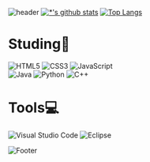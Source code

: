 
![header](https://capsule-render.vercel.app/api?type=waving&color=auto&height=200&section=header&text=Introduce%20me&fontAlign=50&fontAlignY=70&fontSize=90&fontColor=444444)
[![*'s github stats](https://github-readme-stats.vercel.app/api?username=gayoung12345)](https://github.com/gayoung12345)
[![Top Langs](https://github-readme-stats.vercel.app/api/top-langs/?username=gayoung12345)](https://github.com/gayoung12345/github-readme-stats)


# Studing📖
![HTML5](https://img.shields.io/badge/html5-%23E34F26.svg?style=for-the-badge&logo=html5&logoColor=white)
![CSS3](https://img.shields.io/badge/css3-%231572B6.svg?style=for-the-badge&logo=css3&logoColor=white)
![JavaScript](https://img.shields.io/badge/javascript-%23323330.svg?style=for-the-badge&logo=javascript&logoColor=%23F7DF1E)
<br>
![Java](https://img.shields.io/badge/java-%23ED8B00.svg?style=for-the-badge&logo=java&logoColor=white)
![Python](https://img.shields.io/badge/python-3670A0?style=for-the-badge&logo=python&logoColor=ffdd54)
![C++](https://img.shields.io/badge/c++-%2300599C.svg?style=for-the-badge&logo=c%2B%2B&logoColor=white)

# Tools💻
![Visual Studio Code](https://img.shields.io/badge/Visual%20Studio%20Code-0078d7.svg?style=for-the-badge&logo=visual-studio-code&logoColor=white)
![Eclipse](https://img.shields.io/badge/Eclipse-FE7A16.svg?style=for-the-badge&logo=Eclipse&logoColor=white)

![Footer](https://capsule-render.vercel.app/api?type=waving&color=auto&height=200&section=footer)
